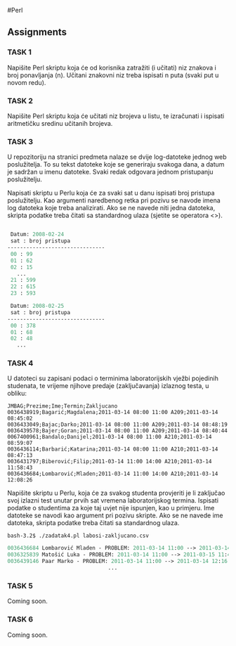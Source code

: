 #Perl

## Assignments

### TASK 1
Napišite Perl skriptu koja će od korisnika zatražiti (i učitati) niz znakova i broj ponavljanja (n). Učitani znakovni niz treba ispisati n puta (svaki put u novom redu).

### TASK 2
Napišite Perl skriptu koja će učitati niz brojeva u listu, te izračunati i ispisati aritmetičku sredinu učitanih brojeva. 

### TASK 3
U repozitoriju na stranici predmeta nalaze se dvije log-datoteke jednog web poslužitelja. To su tekst datoteke koje se generiraju svakoga dana, a datum je sadržan u imenu datoteke. Svaki redak odgovara jednom pristupanju poslužitelju. 

Napisati skriptu u Perlu koja će za svaki sat u danu ispisati broj pristupa poslužitelju. Kao argumenti naredbenog retka pri pozivu se navode imena log datoteka koje treba analizirati. Ako se ne navede niti jedna datoteka, skripta podatke treba čitati sa standardnog ulaza (sjetite se operatora <>).

````perl

 Datum: 2008-02-24
 sat : broj pristupa
-------------------------------
 00 : 99
 01 : 62
 02 : 15
   ...
 21 : 599
 22 : 615
 23 : 593

 Datum: 2008-02-25
 sat : broj pristupa
-------------------------------
 00 : 378
 01 : 68
 02 : 48
   ...
```` 

### TASK 4
U datoteci su zapisani podaci o terminima laboratorijskih vježbi pojedinih studenata, te vrijeme njihove predaje (zaključavanja) izlaznog testa, u obliku:
````csv
JMBAG;Prezime;Ime;Termin;Zakljucano
0036438919;Bagarić;Magdalena;2011-03-14 08:00 11:00 A209;2011-03-14 08:45:02
0036433049;Bajac;Darko;2011-03-14 08:00 11:00 A209;2011-03-14 08:48:19
0036439578;Bajer;Goran;2011-03-14 08:00 11:00 A209;2011-03-14 08:40:44
0067400961;Bandalo;Danijel;2011-03-14 08:00 11:00 A210;2011-03-14 08:59:07
0036436114;Barbarić;Katarina;2011-03-14 08:00 11:00 A210;2011-03-14 08:47:13
0036431797;Biberović;Filip;2011-03-14 11:00 14:00 A210;2011-03-14 11:58:43
0036436684;Lombarović;Mladen;2011-03-14 11:00 14:00 A210;2011-03-14 12:08:26
````

Napišite skriptu u Perlu, koja će za svakog studenta provjeriti je li zaključao svoj izlazni test unutar prvih sat vremena laboratorijskog termina. Ispisati podatke o studentima za koje taj uvjet nije ispunjen, kao u primjeru. Ime datoteke se navodi kao argument pri pozivu skripte. Ako se ne navede ime datoteka, skripta podatke treba čitati sa standardnog ulaza. 
````shell
bash-3.2$ ./zadatak4.pl labosi-zakljucano.csv
````
````perl
0036436684 Lombarović Mladen - PROBLEM: 2011-03-14 11:00 --> 2011-03-14 12:08:26 
0036325839 Matošić Luka - PROBLEM: 2011-03-14 11:00 --> 2011-03-15 11:49:26 
0036439146 Paar Marko - PROBLEM: 2011-03-14 11:00 --> 2011-03-14 12:16:22
								...
````

### TASK 5
Coming soon.

### TASK 6
Coming soon.
